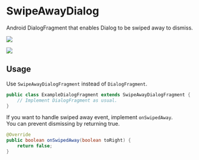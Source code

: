 # SwipeAwayDialog
Android DialogFragment that enables Dialog to be swiped away to dismiss.

![](https://raw.githubusercontent.com/wiki/kakajika/SwipeAwayDialog/images/octocats.gif)

![](https://raw.githubusercontent.com/wiki/kakajika/SwipeAwayDialog/images/dialogs.gif)

## Usage

Use `SwipeAwayDialogFragment` instead of `DialogFragment`.

```java
public class ExampleDialogFragment extends SwipeAwayDialogFragment {
    // Implement DialogFragment as usual.
}
```

If you want to handle swiped away event, implement `onSwipedAway`.  
You can prevent dismissing by returning true.

```java
@Override
public boolean onSwipedAway(boolean toRight) {
    return false;
}
```
